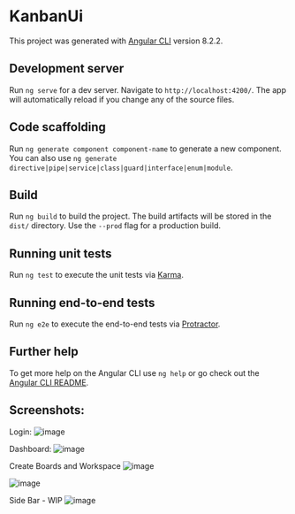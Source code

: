 # KanbanUi

This project was generated with [Angular CLI](https://github.com/angular/angular-cli) version 8.2.2.

## Development server

Run `ng serve` for a dev server. Navigate to `http://localhost:4200/`. The app will automatically reload if you change any of the source files.

## Code scaffolding

Run `ng generate component component-name` to generate a new component. You can also use `ng generate directive|pipe|service|class|guard|interface|enum|module`.

## Build

Run `ng build` to build the project. The build artifacts will be stored in the `dist/` directory. Use the `--prod` flag for a production build.

## Running unit tests

Run `ng test` to execute the unit tests via [Karma](https://karma-runner.github.io).

## Running end-to-end tests

Run `ng e2e` to execute the end-to-end tests via [Protractor](http://www.protractortest.org/).

## Further help

To get more help on the Angular CLI use `ng help` or go check out the [Angular CLI README](https://github.com/angular/angular-cli/blob/master/README.md).

## Screenshots:

Login:
![image](https://user-images.githubusercontent.com/7473994/166268094-7ddde6e4-f360-49c0-bd52-1a56de491a4e.png)

Dashboard:
![image](https://user-images.githubusercontent.com/7473994/166268270-4c6fc7df-1c17-487d-a6c7-750a4fa9e26b.png)

Create Boards and Workspace
![image](https://user-images.githubusercontent.com/7473994/166268330-43f64883-f60a-4cbc-81b3-aa275fe49ea6.png)

![image](https://user-images.githubusercontent.com/7473994/166268372-cb8f9df3-3220-4df7-894e-b23bbe9e0829.png)

Side Bar - WIP
![image](https://user-images.githubusercontent.com/7473994/166268466-312c9a69-c757-4a0c-8516-6ca5034f61fd.png)
